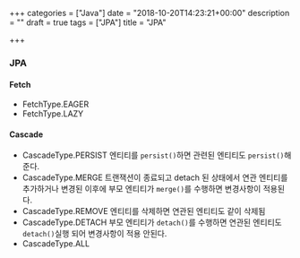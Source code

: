 +++
categories = ["Java"]
date = "2018-10-20T14:23:21+00:00"
description = ""
draft = true
tags = ["JPA"]
title = "JPA"

+++
### JPA

#### Fetch

* FetchType.EAGER
* FetchType.LAZY

#### Cascade

* CascadeType.PERSIST 엔티티를 `persist()`하면 관련된 엔티티도 `persist()`해준다.
* CascadeType.MERGE 트랜잭션이 종료되고 detach 된 상태에서 연관 엔티티를 추가하거나 변경된 이후에 부모 엔티티가 `merge()`를 수행하면 변경사항이 적용된다.
* CascadeType.REMOVE 엔티티를 삭제하면 연관된 엔티티도 같이 삭제됨
* CascadeType.DETACH 부모 엔티티가 `detach()`를 수행하면 연관된 엔티티도 `detach()`실행 되어 변경사항이 적용 안된다.
* CascadeType.ALL